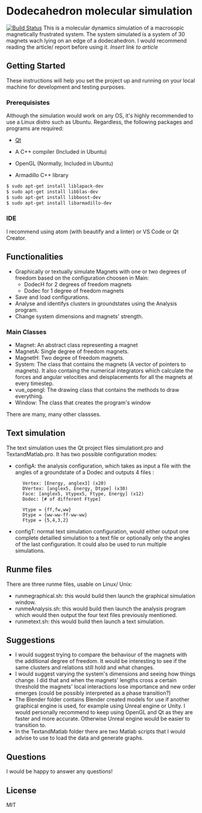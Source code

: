 # Dodecahedron molecular simulation

[![Build Status](https://travis-ci.org/joemccann/dillinger.svg?branch=master)](https://travis-ci.org/joemccann/dillinger)
This is a molecular dynamics simulation of a macrosopic magnetically frustrated system. The system simulated is a system of 30 magnets wach lying on an edge of a dodecahedron. I would recommend reading the article/ report before using it. *Insert link to article*
## Getting Started

These instructions will help you set the project up and running on your local machine for development and testing purposes.

### Prerequisistes
Although the simulation would work on any OS, it's highly recommended to use a Linux distro such as Ubuntu. Regardless, the following packages and programs are required:
 - [Qt](https://www.qt.io/download)

 - A C++ compiler (Included in Ubuntu)
 - OpenGL (Normally, Included in Ubuntu)
 - Armadillo C++ library
 ```sh
$ sudo apt-get install liblapack-dev
$ sudo apt-get install libblas-dev
$ sudo apt-get install libboost-dev
$ sudo apt-get install libarmadillo-dev
```
### IDE
I recommend using atom (with beautify and a linter) or VS Code or Qt Creator. 

## Functionalities
 - Graphically or textually simulate Magnets with one or two degrees of freedom based on the configuration choosen in Main:
    - DodecH for 2 degrees of freedom magnets
    - Dodec for 1 degree of freedom magnets
 - Save and load configurations.
 - Analyse and identifys clusters in groundstates using the Analysis program.
 - Change system dimensions and magnets' strength.

### Main Classes

- Magnet: An abstract class representing a magnet
- MagnetA: Single degree of freedom magnets.
- MagnetH: Two degree of freedom magnets.
- System: The class that contains the magnets (A vector of pointers to magnets). It also containg the numerical integrators which calculate the forces and angular velocities and deisplacements for all the magnets at every timestep.
- vue_opengl: The drawing class that contains the methods to draw everything.
- Window: The class that creates the program's window

There are many, many other classses.
## Text simulation
The text simulation uses the Qt project files simulationt.pro and TextandMatlab.pro.
It has two possible configuration modes:
- configA: the analysis configuration, which takes as input a file with the angles of a groundstate of a Dodec and outputs 4 files :
 ```
       Vertex: [Energy, anglex3] (x20)
       DVertex: [anglex5, Energy, Dtype] (x30)
       Face: [anglex5, Vtypex5, Ftype, Energy] (x12)
       Dodec: [# of different Ftype]

       Vtype = {ff,fw,ww}
       Dtype = {ww-ww-ff-ww-ww}
       Ftype = {5,4,3,2}
```
- configT: normal text simulation configuration, would either output one complete detailled simulation to a text file or optionally only the angles of the last configuration. It could also be used to run multiple simulations.

## Runme files
There are three runme files, usable on Linux/ Unix:
- runmegraphical.sh: this would build then launch the graphical simulation window.
- runmeAnalysis.sh: this would build then launch the analysis program which would then output the four text files previously mentioned.
- runmetext.sh: this would build then launch a text simulation.

## Suggestions

- I would suggest trying to compare the behaviour of the magnets with the additional degree of freedom. It would be interesting to see if the same clusters and relations still hold and what changes.
- I would suggest varying the system's dimensions and seeing how things change. I did that and when the magnets' lengths cross a certain threshold the magnets' local interactions lose importance and new order emerges (could be possibly interpreted as a phase transition?) 
- The Blender folder contains Blender created models for use if another graphical engine is used, for example using Unreal engine or Unity. I would personally recommend to keep using OpenGL and Qt as they are faster and more accurate. Otherwise Unreal engine would be easier to transition to.
- In the TextandMatlab folder there are two Matlab scripts that I would advise to use to load the data and generate graphs.


## Questions

I would be happy to answer any questions!


License
----

MIT






